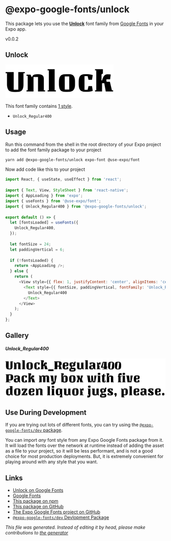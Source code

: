 # @expo-google-fonts/unlock

This package lets you use the [**Unlock**](https://fonts.google.com/specimen/Unlock) font family from [Google Fonts](https://fonts.google.com/) in your Expo app.

v0.0.2

## Unlock

![Unlock](./font-family.png)

This font family contains [1 style](#gallery).

- `Unlock_Regular400`

## Usage

Run this command from the shell in the root directory of your Expo project to add the font family package to your project
```sh
yarn add @expo-google-fonts/unlock expo-font @use-expo/font
```

Now add code like this to your project
```js
import React, { useState, useEffect } from 'react';

import { Text, View, StyleSheet } from 'react-native';
import { AppLoading } from 'expo';
import { useFonts } from '@use-expo/font';
import { Unlock_Regular400 } from '@expo-google-fonts/unlock';

export default () => {
  let [fontsLoaded] = useFonts({
    Unlock_Regular400,
  });

  let fontSize = 24;
  let paddingVertical = 6;

  if (!fontsLoaded) {
    return <AppLoading />;
  } else {
    return (
      <View style={{ flex: 1, justifyContent: 'center', alignItems: 'center' }}>
        <Text style={{ fontSize, paddingVertical, fontFamily: 'Unlock_Regular400' }}>
          Unlock_Regular400
        </Text>
      </View>
    );
  }
};

```

## Gallery

##### Unlock_Regular400
![Unlock_Regular400](./e9ad989b6ef86cedca3ed0f4a06cc4bb6fbf6dce9c2d5ccd288512d49e861de4.ttf.png)


## Use During Development

If you are trying out lots of different fonts, you can try using the [`@expo-google-fonts/dev` package](https://www.npmjs.com/package/@expo-google-fonts/dev).

You can import *any* font style from any Expo Google Fonts package from it. It will load the fonts
over the network at runtime instead of adding the asset as a file to your project, so it will be 
less performant, and is not a good choice for most production deployments. But, it is extremely convenient
for playing around with any style that you want.

## Links

- [Unlock on Google Fonts](https://fonts.google.com/specimen/Unlock)
- [Google Fonts](https://fonts.google.com/)
- [This package on npm](https://www.npmjs.com/package/@expo-google-fonts/unlock)
- [This package on GitHub](https://github.com/expo/google-fonts/tree/master/font-packages/unlock)
- [The Expo Google Fonts project on GitHub](https://github.com/expo/google-fonts)
- [`@expo-google-fonts/dev` Devlopment Package](https://github.com/expo/google-fonts/tree/master/font-packages/dev)


*This file was generated. Instead of editing it by head, please make contributions to [the generator](https://github.com/expo/google-fonts/tree/master/packages/generator)*
